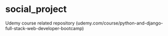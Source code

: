 # social_project
Udemy course related repository (udemy.com/course/python-and-django-full-stack-web-developer-bootcamp)
